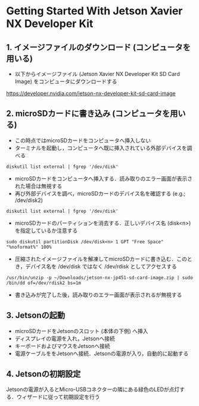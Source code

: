 # Getting Started With Jetson Xavier NX Developer Kit

## 1. イメージファイルのダウンロード (コンピュータを用いる)
* 以下からイメージファイル (Jetson Xavier NX Developer Kit SD Card Image) をコンピュータにダウンロードする

<https://developer.nvidia.com/jetson-nx-developer-kit-sd-card-image>

## 2. microSDカードに書き込み (コンピュータを用いる)
* この時点ではmicroSDカードをコンピュータへ挿入しない
* ターミナルを起動し，コンピュータへ既に挿入されている外部デバイスを調べる

```
diskutil list external | fgrep '/dev/disk'
```

* microSDカードをコンピュータへ挿入する．読み取りのエラー画面が表示された場合は無視する
* 再び外部デバイスを調べ，microSDカードのデバイス名を確認する (e.g.; /dev/disk2)

```
diskutil list external | fgrep '/dev/disk'
```

* microSDカードのパーティションを消去する．正しいデバイス名 (disk\<n>) を指定しているか注意する

```
sudo diskutil partitionDisk /dev/disk<n> 1 GPT "Free Space" "%noformat%" 100%
```

* 圧縮されたイメージファイルを解凍してmicroSDカードに書き込む．このとき，デバイス名を /dev/disk ではなく /dev/rdisk としてアクセスする

```
/usr/bin/unzip -p ~/Downloads/jetson-nx-jp451-sd-card-image.zip | sudo /bin/dd of=/dev/rdisk2 bs=1m
```

* 書き込みが完了した後，読み取りのエラー画面が表示されるが無視する

## 3. Jetsonの起動

* microSDカードをJetsonのスロット (本体の下側) へ挿入
* ディスプレイの電源を入れ，Jetsonへ接続
* キーボードおよびマウスをJetsonへ接続
* 電源ケーブルををJetsonへ接続．Jetsonの電源が入り，自動的に起動する


## 4. Jetsonの初期設定
Jetsonの電源が入るとMicro-USBコネクターの隣にある緑色のLEDが点灯する．ウィザードに従って初期設定を行う

